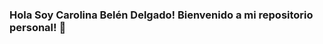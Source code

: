 
### Hola Soy Carolina Belén Delgado! Bienvenido a mi repositorio personal! 👋

<!--
**programacioncarolina1980/programacioncarolina1980** is a ✨ _special_ ✨ repository because its `README.md` (this file) appears on your GitHub profile.

## 💻 Soy estudiante último año en Tecnicatura Superior en Programación- UTN San Rafael Mendoza
## 📲 Actualmente realizo pasantía en Facultad de Educación como programadora de web y aplicaciones android para el Proyecto de Investigación de Gamificación de la ortografía.
programacioncarolina1980
### 🛒 Estoy aprendiendo desarrollo de ecomerce en front y backend en diferentes lenguajes, en materias de la tecnicatura de la UTN San Rafael. 
### 💌 Mis redeas sociales para que me puedas contactar son:

[![programacioncarolina1980stats](https://github-readme-stats.vercel.app/api?username=programacioncarolina1980)](https://github.com/programacioncarolina1980/github-readme-stats)
